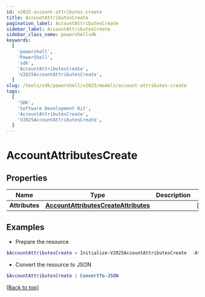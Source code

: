 ```yaml
---
id: v2025-account-attributes-create
title: AccountAttributesCreate
pagination_label: AccountAttributesCreate
sidebar_label: AccountAttributesCreate
sidebar_class_name: powershellsdk
keywords:
  [
    'powershell',
    'PowerShell',
    'sdk',
    'AccountAttributesCreate',
    'V2025AccountAttributesCreate',
  ]
slug: /tools/sdk/powershell/v2025/models/account-attributes-create
tags:
  [
    'SDK',
    'Software Development Kit',
    'AccountAttributesCreate',
    'V2025AccountAttributesCreate',
  ]
---
```


# AccountAttributesCreate

## Properties

| Name | Type | Description | Notes |
| --- | --- | --- | --- |
| **Attributes** | [**AccountAttributesCreateAttributes**](account-attributes-create-attributes) |  | [required] |

## Examples

- Prepare the resource

```powershell
$AccountAttributesCreate = Initialize-V2025AccountAttributesCreate  -Attributes null
```

- Convert the resource to JSON

```powershell
$AccountAttributesCreate | ConvertTo-JSON
```

[[Back to top]](#)
